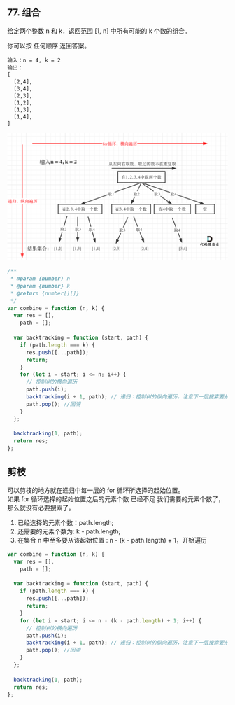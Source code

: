 ## 77. 组合

给定两个整数 n 和 k，返回范围 [1, n] 中所有可能的 k 个数的组合。

你可以按 任何顺序 返回答案。

```
输入：n = 4, k = 2
输出：
[
  [2,4],
  [3,4],
  [2,3],
  [1,2],
  [1,3],
  [1,4],
]
```

![](../../../../../Images/算法/回溯-组合.png)

```js
/**
 * @param {number} n
 * @param {number} k
 * @return {number[][]}
 */
var combine = function (n, k) {
  var res = [],
    path = [];

  var backtracking = function (start, path) {
    if (path.length === k) {
      res.push([...path]);
      return;
    }
    for (let i = start; i <= n; i++) {
      // 控制树的横向遍历
      path.push(i);
      backtracking(i + 1, path); // 递归：控制树的纵向遍历，注意下一层搜索要从i+1开始
      path.pop(); //回溯
    }
  };

  backtracking(1, path);
  return res;
};
```

## 剪枝

可以剪枝的地方就在递归中每一层的 for 循环所选择的起始位置。  
如果 for 循环选择的起始位置之后的元素个数 已经不足 我们需要的元素个数了，那么就没有必要搜索了。

1. 已经选择的元素个数：path.length;
2. 还需要的元素个数为: k - path.length;
3. 在集合 n 中至多要从该起始位置 : n - (k - path.length) + 1，开始遍历

```js
var combine = function (n, k) {
  var res = [],
    path = [];

  var backtracking = function (start, path) {
    if (path.length === k) {
      res.push([...path]);
      return;
    }
    for (let i = start; i <= n - (k - path.length) + 1; i++) {
      // 控制树的横向遍历
      path.push(i);
      backtracking(i + 1, path); // 递归：控制树的纵向遍历，注意下一层搜索要从i+1开始
      path.pop(); //回溯
    }
  };

  backtracking(1, path);
  return res;
};
```
